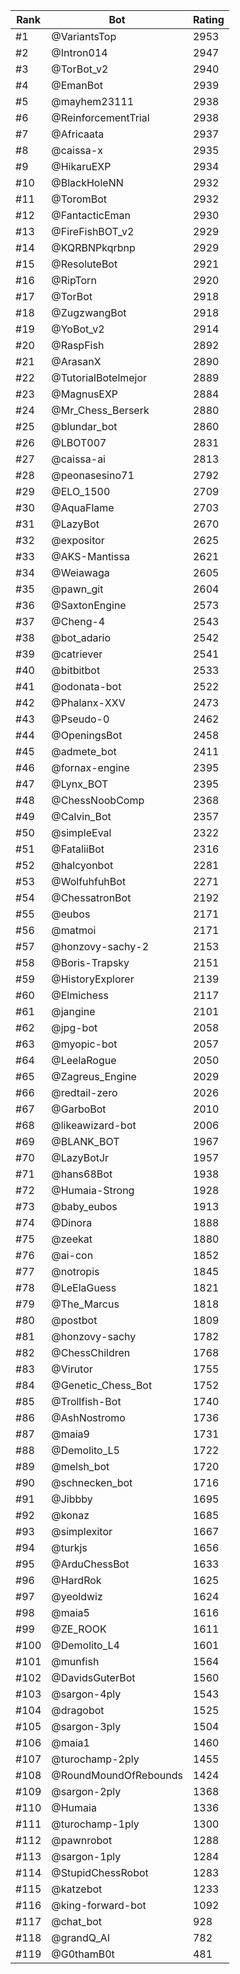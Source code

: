 Rank|Bot|Rating
---|---|---
#1|@VariantsTop|2953
#2|@Intron014|2947
#3|@TorBot_v2|2940
#4|@EmanBot|2939
#5|@mayhem23111|2938
#6|@ReinforcementTrial|2938
#7|@Africaata|2937
#8|@caissa-x|2935
#9|@HikaruEXP|2934
#10|@BlackHoleNN|2932
#11|@ToromBot|2932
#12|@FantacticEman|2930
#13|@FireFishBOT_v2|2929
#14|@KQRBNPkqrbnp|2929
#15|@ResoluteBot|2921
#16|@RipTorn|2920
#17|@TorBot|2918
#18|@ZugzwangBot|2918
#19|@YoBot_v2|2914
#20|@RaspFish|2892
#21|@ArasanX|2890
#22|@TutorialBotelmejor|2889
#23|@MagnusEXP|2884
#24|@Mr_Chess_Berserk|2880
#25|@blundar_bot|2860
#26|@LBOT007|2831
#27|@caissa-ai|2813
#28|@peonasesino71|2792
#29|@ELO_1500|2709
#30|@AquaFlame|2703
#31|@LazyBot|2670
#32|@expositor|2625
#33|@AKS-Mantissa|2621
#34|@Weiawaga|2605
#35|@pawn_git|2604
#36|@SaxtonEngine|2573
#37|@Cheng-4|2543
#38|@bot_adario|2542
#39|@catriever|2541
#40|@bitbitbot|2533
#41|@odonata-bot|2522
#42|@Phalanx-XXV|2473
#43|@Pseudo-0|2462
#44|@OpeningsBot|2458
#45|@admete_bot|2411
#46|@fornax-engine|2395
#47|@Lynx_BOT|2395
#48|@ChessNoobComp|2368
#49|@Calvin_Bot|2357
#50|@simpleEval|2322
#51|@FataliiBot|2316
#52|@halcyonbot|2281
#53|@WolfuhfuhBot|2271
#54|@ChessatronBot|2192
#55|@eubos|2171
#56|@matmoi|2171
#57|@honzovy-sachy-2|2153
#58|@Boris-Trapsky|2151
#59|@HistoryExplorer|2139
#60|@Elmichess|2117
#61|@jangine|2101
#62|@jpg-bot|2058
#63|@myopic-bot|2057
#64|@LeelaRogue|2050
#65|@Zagreus_Engine|2029
#66|@redtail-zero|2026
#67|@GarboBot|2010
#68|@likeawizard-bot|2006
#69|@BLANK_BOT|1967
#70|@LazyBotJr|1957
#71|@hans68Bot|1938
#72|@Humaia-Strong|1928
#73|@baby_eubos|1913
#74|@Dinora|1888
#75|@zeekat|1880
#76|@ai-con|1852
#77|@notropis|1845
#78|@LeElaGuess|1821
#79|@The_Marcus|1818
#80|@postbot|1809
#81|@honzovy-sachy|1782
#82|@ChessChildren|1768
#83|@Virutor|1755
#84|@Genetic_Chess_Bot|1752
#85|@Trollfish-Bot|1740
#86|@AshNostromo|1736
#87|@maia9|1731
#88|@Demolito_L5|1722
#89|@melsh_bot|1720
#90|@schnecken_bot|1716
#91|@Jibbby|1695
#92|@konaz|1685
#93|@simplexitor|1667
#94|@turkjs|1656
#95|@ArduChessBot|1633
#96|@HardRok|1625
#97|@yeoldwiz|1624
#98|@maia5|1616
#99|@ZE_ROOK|1611
#100|@Demolito_L4|1601
#101|@munfish|1564
#102|@DavidsGuterBot|1560
#103|@sargon-4ply|1543
#104|@dragobot|1525
#105|@sargon-3ply|1504
#106|@maia1|1460
#107|@turochamp-2ply|1455
#108|@RoundMoundOfRebounds|1424
#109|@sargon-2ply|1368
#110|@Humaia|1336
#111|@turochamp-1ply|1300
#112|@pawnrobot|1288
#113|@sargon-1ply|1284
#114|@StupidChessRobot|1283
#115|@katzebot|1233
#116|@king-forward-bot|1092
#117|@chat_bot|928
#118|@grandQ_AI|782
#119|@G0thamB0t|481
